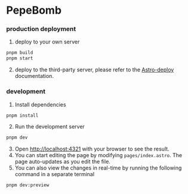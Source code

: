 # PepeBomb


### production deployment

1. deploy to your own server
  ```bash
  pnpm build
  pnpm start
  ```

2. deploy to the third-party server, please refer to the [Astro-deploy](https://docs.astro.build/en/guides/deploy/) documentation.


### development

1. Install dependencies
  ```bash
  pnpm install
  ```
2. Run the development server
  ```bash
  pnpm dev
  ```
3. Open [http://localhost:4321](http://localhost:4321) with your browser to see the result.
4. You can start editing the page by modifying `pages/index.astro`. The page auto-updates as you edit the file.
5. You can also view the changes in real-time by running the following command in a separate terminal
  ```bash
  pnpm dev:preview
  ```
